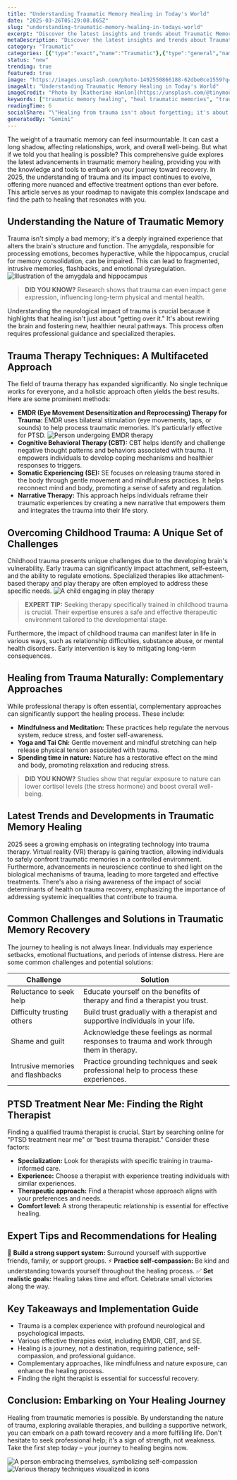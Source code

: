 ```yaml
---
title: "Understanding Traumatic Memory Healing in Today's World"
date: "2025-03-26T05:29:08.865Z"
slug: "understanding-traumatic-memory-healing-in-todays-world"
excerpt: "Discover the latest insights and trends about Traumatic Memory Healing. This comprehensive guide covers everything you need to know about Traumatic Memory Healing in 2025."
metaDescription: "Discover the latest insights and trends about Traumatic Memory Healing. This comprehensive guide covers everything you need to know about Traumatic Memory ..."
category: "Traumatic"
categories: [{"type":"exact","name":"Traumatic"},{"type":"general","name":"Mental Health"},{"type":"medium","name":"Therapeutic Approaches"},{"type":"specific","name":"Cognitive Processing"},{"type":"niche","name":"EMDR Therapy"}]
status: "new"
trending: true
featured: true
image: "https://images.unsplash.com/photo-1492550866188-62dbe0ce1559?q=85&w=1200&fit=max&fm=webp&auto=compress"
imageAlt: "Understanding Traumatic Memory Healing in Today's World"
imageCredit: "Photo by [Katherine Hanlon](https://unsplash.com/@tinymountain) on Unsplash"
keywords: ["traumatic memory healing", "heal traumatic memories", "trauma therapy techniques", "overcoming childhood trauma", "PTSD treatment near me", "best trauma therapist", "healing from trauma naturally", "traumatic memory recovery", "how to cope with traumatic memories", "EMDR therapy for trauma"]
readingTime: 6
socialShare: "\"Healing from trauma isn't about forgetting; it's about integrating the experience into your life story in a way that empowers you.\""
generatedBy: "Gemini"
---
```




The weight of a traumatic memory can feel insurmountable.  It can cast a long shadow, affecting relationships, work, and overall well-being.  But what if we told you that healing is possible?  This comprehensive guide explores the latest advancements in traumatic memory healing, providing you with the knowledge and tools to embark on your journey toward recovery.  In 2025, the understanding of trauma and its impact continues to evolve, offering more nuanced and effective treatment options than ever before.  This article serves as your roadmap to navigate this complex landscape and find the path to healing that resonates with you.

## Understanding the Nature of Traumatic Memory

Trauma isn't simply a bad memory; it's a deeply ingrained experience that alters the brain's structure and function.  The amygdala, responsible for processing emotions, becomes hyperactive, while the hippocampus, crucial for memory consolidation, can be impaired. This can lead to fragmented, intrusive memories, flashbacks, and emotional dysregulation.  ![Illustration of the amygdala and hippocampus](https://images.unsplash.com/photo-1492550866188-62dbe0ce1559?q=85&w=1200&fit=max&fm=webp&auto=compress)

> **DID YOU KNOW?**  Research shows that trauma can even impact gene expression, influencing long-term physical and mental health.

Understanding the neurological impact of trauma is crucial because it highlights that healing isn't just about "getting over it." It's about rewiring the brain and fostering new, healthier neural pathways.  This process often requires professional guidance and specialized therapies.

##  Trauma Therapy Techniques: A Multifaceted Approach

The field of trauma therapy has expanded significantly.  No single technique works for everyone, and a holistic approach often yields the best results.  Here are some prominent methods:

* **EMDR (Eye Movement Desensitization and Reprocessing) Therapy for Trauma:**  EMDR uses bilateral stimulation (eye movements, taps, or sounds) to help process traumatic memories.  It's particularly effective for PTSD. ![Person undergoing EMDR therapy](https://images.unsplash.com/photo-1551232864-0b336dcdc028?q=85&w=1200&fit=max&fm=webp&auto=compress)
* **Cognitive Behavioral Therapy (CBT):** CBT helps identify and challenge negative thought patterns and behaviors associated with trauma.  It empowers individuals to develop coping mechanisms and healthier responses to triggers.
* **Somatic Experiencing (SE):** SE focuses on releasing trauma stored in the body through gentle movement and mindfulness practices.  It helps reconnect mind and body, promoting a sense of safety and regulation.
* **Narrative Therapy:** This approach helps individuals reframe their traumatic experiences by creating a new narrative that empowers them and integrates the trauma into their life story.

## Overcoming Childhood Trauma: A Unique Set of Challenges

Childhood trauma presents unique challenges due to the developing brain's vulnerability.  Early trauma can significantly impact attachment, self-esteem, and the ability to regulate emotions.  Specialized therapies like attachment-based therapy and play therapy are often employed to address these specific needs. ![A child engaging in play therapy](https://images.unsplash.com/photo-1542915801-3cc662f13699?q=85&w=1200&fit=max&fm=webp&auto=compress)

> **EXPERT TIP:** Seeking therapy specifically trained in childhood trauma is crucial.  Their expertise ensures a safe and effective therapeutic environment tailored to the developmental stage.

Furthermore, the impact of childhood trauma can manifest later in life in various ways, such as relationship difficulties, substance abuse, or mental health disorders.  Early intervention is key to mitigating long-term consequences.

## Healing from Trauma Naturally: Complementary Approaches

While professional therapy is often essential, complementary approaches can significantly support the healing process.  These include:

* **Mindfulness and Meditation:**  These practices help regulate the nervous system, reduce stress, and foster self-awareness.
* **Yoga and Tai Chi:** Gentle movement and mindful stretching can help release physical tension associated with trauma.
* **Spending time in nature:** Nature has a restorative effect on the mind and body, promoting relaxation and reducing stress.

> **DID YOU KNOW?**  Studies show that regular exposure to nature can lower cortisol levels (the stress hormone) and boost overall well-being.

##  Latest Trends and Developments in Traumatic Memory Healing

2025 sees a growing emphasis on integrating technology into trauma therapy.  Virtual reality (VR) therapy is gaining traction, allowing individuals to safely confront traumatic memories in a controlled environment.  Furthermore, advancements in neuroscience continue to shed light on the biological mechanisms of trauma, leading to more targeted and effective treatments.  There's also a rising awareness of the impact of social determinants of health on trauma recovery, emphasizing the importance of addressing systemic inequalities that contribute to trauma.

## Common Challenges and Solutions in Traumatic Memory Recovery

The journey to healing is not always linear.  Individuals may experience setbacks, emotional fluctuations, and periods of intense distress.  Here are some common challenges and potential solutions:

| Challenge                     | Solution                                                                       |
|------------------------------|-------------------------------------------------------------------------------|
| Reluctance to seek help       | Educate yourself on the benefits of therapy and find a therapist you trust.      |
| Difficulty trusting others     | Build trust gradually with a therapist and supportive individuals in your life. |
| Shame and guilt                | Acknowledge these feelings as normal responses to trauma and work through them in therapy. |
| Intrusive memories and flashbacks | Practice grounding techniques and seek professional help to process these experiences. |

##  PTSD Treatment Near Me: Finding the Right Therapist

Finding a qualified trauma therapist is crucial.  Start by searching online for "PTSD treatment near me" or "best trauma therapist."  Consider these factors:

* **Specialization:** Look for therapists with specific training in trauma-informed care.
* **Experience:**  Choose a therapist with experience treating individuals with similar experiences.
* **Therapeutic approach:**  Find a therapist whose approach aligns with your preferences and needs.
* **Comfort level:**  A strong therapeutic relationship is essential for effective healing.

##  Expert Tips and Recommendations for Healing

🔑 **Build a strong support system:** Surround yourself with supportive friends, family, or support groups.
⚡ **Practice self-compassion:** Be kind and understanding towards yourself throughout the healing process.
✅ **Set realistic goals:** Healing takes time and effort. Celebrate small victories along the way.

## Key Takeaways and Implementation Guide

* Trauma is a complex experience with profound neurological and psychological impacts.
* Various effective therapies exist, including EMDR, CBT, and SE.
* Healing is a journey, not a destination, requiring patience, self-compassion, and professional guidance.
* Complementary approaches, like mindfulness and nature exposure, can enhance the healing process.
* Finding the right therapist is essential for successful recovery.

## Conclusion: Embarking on Your Healing Journey

Healing from traumatic memories is possible.  By understanding the nature of trauma, exploring available therapies, and building a supportive network, you can embark on a path toward recovery and a more fulfilling life.  Don't hesitate to seek professional help; it's a sign of strength, not weakness.  Take the first step today – your journey to healing begins now.

![A person embracing themselves, symbolizing self-compassion](https://images.unsplash.com/photo-1579291465308-fba6c5db2dfe?q=85&w=1200&fit=max&fm=webp&auto=compress)
![Various therapy techniques visualized in icons](https://images.unsplash.com/photo-1492552181161-62217fc3076d?q=85&w=1200&fit=max&fm=webp&auto=compress)

